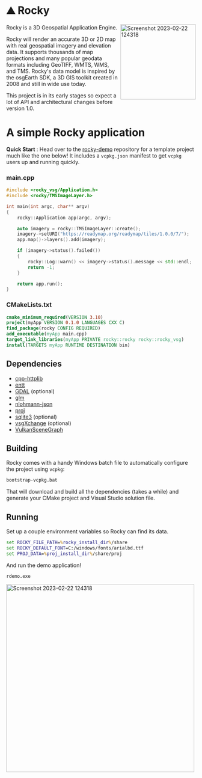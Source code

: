 # :mountain: Rocky

Rocky is a 3D Geospatial Application Engine.<img align="right" width="200" alt="Screenshot 2023-02-22 124318" src="https://user-images.githubusercontent.com/326618/220712284-8a17d87a-431f-4966-a425-0f2628b23b40.png">


Rocky will render an accurate 3D or 2D map with real geospatial imagery and elevation data. It supports thousands of map projections and many popular geodata formats including GeoTIFF, WMTS, WMS, and TMS. Rocky's data model is inspired by the osgEarth SDK, a 3D GIS toolkit created in 2008 and still in wide use today.

This project is in its early stages so expect a lot of API and architectural changes before version 1.0. 

# A simple Rocky application

**Quick Start** : Head over to the [rocky-demo](https://github.com/pelicanmapping/rocky-demo) repository for a template project much like the one below! It includes a `vcpkg.json` manifest to get `vcpkg` users up and running quickly.

### main.cpp
```c++
#include <rocky_vsg/Application.h>
#include <rocky/TMSImageLayer.h>

int main(int argc, char** argv)
{
    rocky::Application app(argc, argv);

    auto imagery = rocky::TMSImageLayer::create();
    imagery->setURI("https://readymap.org/readymap/tiles/1.0.0/7/");
    app.map()->layers().add(imagery);

    if (imagery->status().failed()) 
    {
        rocky::Log::warn() << imagery->status().message << std::endl;
        return -1;
    }

    return app.run();
}
```

### CMakeLists.txt
```cmake
cmake_minimum_required(VERSION 3.10)
project(myApp VERSION 0.1.0 LANGUAGES CXX C)
find_package(rocky CONFIG REQUIRED)
add_executable(myApp main.cpp)
target_link_libraries(myApp PRIVATE rocky::rocky rocky::rocky_vsg)
install(TARGETS myApp RUNTIME DESTINATION bin)
```

## Dependencies

* [cpp-httplib](https://github.com/yhirose/cpp-httplib)
* [entt](https://github.com/skypjack/entt)
* [GDAL](https://github.com/OSGeo/gdal) (optional)
* [glm](https://github.com/g-truc/glm)
* [nlohmann-json](https://github.com/nlohmann/json)
* [proj](https://github.com/OSGeo/PROJ)
* [sqlite3](https://github.com/sqlite/sqlite) (optional)
* [vsgXchange](https://github.com/vsg-dev/vsgXchange) (optional)
* [VulkanSceneGraph](https://github.com/vsg-dev/VulkanSceneGraph)

## Building

Rocky comes with a handy Windows batch file to automatically configure the project using `vcpkg`:
```bat
bootstrap-vcpkg.bat
```
That will download and build all the dependencies (takes a while) and generate your CMake project and Visual Studio solution file.

## Running

Set up a couple environment variables so Rocky can find its data.

```bat
set ROCKY_FILE_PATH=%rocky_install_dir%/share
set ROCKY_DEFAULT_FONT=C:/windows/fonts/arialbd.ttf
set PROJ_DATA=%proj_install_dir%/share/proj
```
And run the demo application!
```
rdemo.exe
```

<img width="500" alt="Screenshot 2023-02-22 124318" src="https://user-images.githubusercontent.com/326618/236200807-73567789-a5a3-46d5-a98d-e9c1f24a0f62.png">
